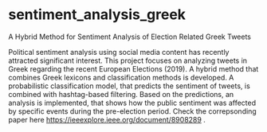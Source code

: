 # sentiment_analysis_greek
A Hybrid Method for Sentiment Analysis of Election Related Greek Tweets

Political sentiment analysis using social media content has recently attracted significant interest. This project focuses on analyzing tweets in Greek regarding the recent European Elections (2019). A hybrid method that combines Greek lexicons and classification methods is developed. A probabilistic classification model, that predicts the sentiment of tweets, is combined with hashtag-based filtering. Based on the predictions, an analysis is implemented, that shows how the public sentiment was affected by specific events during the pre-election period. Check the correpsonding paper here https://ieeexplore.ieee.org/document/8908289 .
